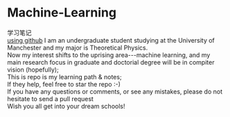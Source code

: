# Machine-Learning
学习笔记<br>
[using github](https://blog.csdn.net/u012067966/article/details/50736647)
I am an undergraduate student studying at the University of Manchester and my major is Theoretical Physics.<br>
Now my interest shifts to the uprising area---machine learning, and my main research focus in graduate and doctorial degree will be in compiter vision (hopefully);<br>
This is repo is my learning path & notes;<br>
If they help, feel free to star the repo :-)<br>
If you have any questions or comments, or see any mistakes, please do not hesitate to send a pull request<br>
Wish you all get into your dream schools!
